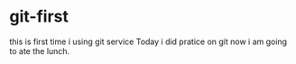 # git-first
this is first time i using git service
Today i did pratice on git
now  i am going to ate the lunch.
